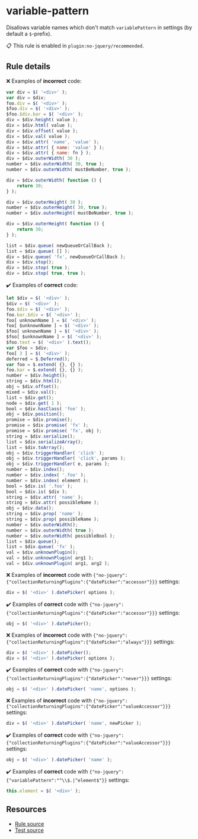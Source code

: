 [//]: # (This file is generated by eslint-docgen. Do not edit it directly.)

# variable-pattern

Disallows variable names which don't match `variablePattern` in settings (by default a `$`-prefix).

📋 This rule is enabled in `plugin:no-jquery/recommended`.

## Rule details

❌ Examples of **incorrect** code:
```js
var div = $( '<div>' );
var div = $div;
foo.div = $( '<div>' );
$foo.div = $( '<div>' );
$foo.$div.bar = $( '<div>' );
div = $div.height( value );
div = $div.html( value );
div = $div.offset( value );
div = $div.val( value );
div = $div.attr( 'name', 'value' );
div = $div.attr( { name: 'value' } );
div = $div.attr( { name: fn } );
div = $div.outerWidth( 30 );
number = $div.outerWidth( 30, true );
number = $div.outerWidth( mustBeNumber, true );

div = $div.outerWidth( function () {
    return 30;
} );

div = $div.outerHeight( 30 );
number = $div.outerHeight( 30, true );
number = $div.outerHeight( mustBeNumber, true );

div = $div.outerHeight( function () {
    return 30;
} );

list = $div.queue( newQueueOrCallBack );
list = $div.queue( [] );
div = $div.queue( 'fx', newQueueOrCallBack );
div = $div.stop();
div = $div.stop( true );
div = $div.stop( true, true );
```

✔️ Examples of **correct** code:
```js
let $div = $( '<div>' );
$div = $( '<div>' );
foo.$div = $( '<div>' );
foo.bar.$div = $( '<div>' );
foo[ unknownName ] = $( '<div>' );
foo[ $unknownName ] = $( '<div>' );
$foo[ unknownName ] = $( '<div>' );
$foo[ $unknownName ] = $( '<div>' );
$foo.text = $( '<div>' ).text();
var $foo = $div;
foo[ 3 ] = $( '<div>' );
deferred = $.Deferred();
var foo = $.extend( {}, {} );
foo.bar = $.extend( {}, {} );
number = $div.height();
string = $div.html();
obj = $div.offset();
mixed = $div.val();
list = $div.get();
node = $div.get( 1 );
bool = $div.hasClass( 'foo' );
obj = $div.position();
promise = $div.promise();
promise = $div.promise( 'fx' );
promise = $div.promise( 'fx', obj );
string = $div.serialize();
list = $div.serializeArray();
list = $div.toArray();
obj = $div.triggerHandler( 'click' );
obj = $div.triggerHandler( 'click', params );
obj = $div.triggerHandler( e, params );
number = $div.index();
number = $div.index( '.foo' );
number = $div.index( element );
bool = $div.is( '.foo' );
bool = $div.is( $div );
string = $div.attr( 'name' );
string = $div.attr( possibleName );
obj = $div.data();
string = $div.prop( 'name' );
string = $div.prop( possibleName );
number = $div.outerWidth();
number = $div.outerWidth( true );
number = $div.outerWidth( possibleBool );
list = $div.queue();
list = $div.queue( 'fx' );
val = $div.unknownPlugin();
val = $div.unknownPlugin( arg1 );
val = $div.unknownPlugin( arg1, arg2 );
```

❌ Examples of **incorrect** code with `{"no-jquery":{"collectionReturningPlugins":{"datePicker":"accessor"}}}` settings:
```js
div = $( '<div>' ).datePicker( options );
```

✔️ Examples of **correct** code with `{"no-jquery":{"collectionReturningPlugins":{"datePicker":"accessor"}}}` settings:
```js
obj = $( '<div>' ).datePicker();
```

❌ Examples of **incorrect** code with `{"no-jquery":{"collectionReturningPlugins":{"datePicker":"always"}}}` settings:
```js
div = $( '<div>' ).datePicker();
div = $( '<div>' ).datePicker( options );
```

✔️ Examples of **correct** code with `{"no-jquery":{"collectionReturningPlugins":{"datePicker":"never"}}}` settings:
```js
obj = $( '<div>' ).datePicker( 'name', options );
```

❌ Examples of **incorrect** code with `{"no-jquery":{"collectionReturningPlugins":{"datePicker":"valueAccessor"}}}` settings:
```js
div = $( '<div>' ).datePicker( 'name', newPicker );
```

✔️ Examples of **correct** code with `{"no-jquery":{"collectionReturningPlugins":{"datePicker":"valueAccessor"}}}` settings:
```js
obj = $( '<div>' ).datePicker( 'name' );
```

✔️ Examples of **correct** code with `{"no-jquery":{"variablePattern":"^\\$.|^element$"}}` settings:
```js
this.element = $( '<div>' );
```

## Resources

* [Rule source](/src/rules/variable-pattern.js)
* [Test source](/tests/rules/variable-pattern.js)
